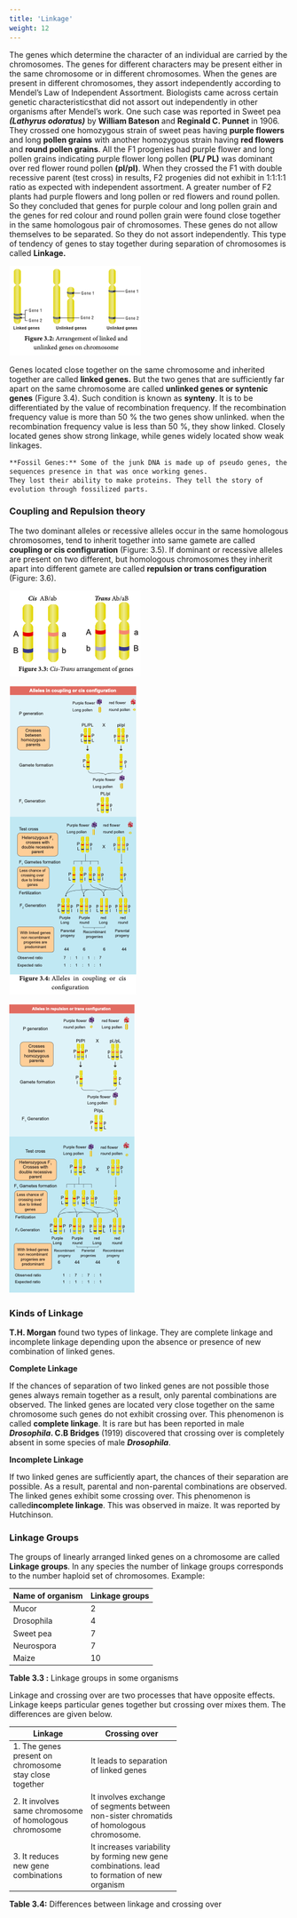 ```yaml
---
title: 'Linkage'
weight: 12
---
```


The genes which determine the character of an individual are carried by the chromosomes. The genes for different characters may be present either in the same chromosome or in different chromosomes. When the genes are present in different chromosomes, they assort independently according to Mendel’s Law of Independent Assortment. Biologists came across certain genetic characteristicsthat did not assort out independently in other organisms after Mendel’s work. One such case was reported in Sweet pea **_(Lathyrus odoratus)_** by **William Bateson** and **Reginald C. Punnet** in 1906. They crossed one homozygous strain of sweet peas having **purple flowers** and long **pollen grains** with another homozygous strain having **red flowers** and **round pollen grains**. All the F1 progenies had purple flower and long pollen grains indicating purple flower long pollen **(PL/ PL)** was dominant over red flower round pollen **(pl/pl)**. When they crossed the F1 with double recessive parent (test cross) in results, F2 progenies did not exhibit in 1:1:1:1 ratio as expected with independent assortment. A greater number of F2 plants had purple flowers and long pollen or red flowers and round pollen. So they concluded that genes for purple colour and long pollen grain and the genes for red colour and round pollen grain were found close together in the same homologous pair of chromosomes. These genes do not allow themselves to be separated. So they do not assort independently. This type of tendency of genes to stay together during separation of chromosomes is called **Linkage.**

![Arrangement of linked and unlinked genes on chromosome](3.2.png "")

Genes located close together on the same chromosome and inherited together are called **linked genes.** But the two genes that are sufficiently far apart on the same chromosome are called **unlinked genes or syntenic genes** (Figure 3.4). Such condition is known as **synteny**. It is to be differentiated by the value of recombination frequency. If the recombination frequency value is more than 50 % the two genes show unlinked. when the recombination frequency value is less than 50 %, they show linked. Closely located genes show strong linkage, while genes widely located show weak linkages.

```
**Fossil Genes:** Some of the junk DNA is made up of pseudo genes, the sequences presence in that was once working genes.
They lost their ability to make proteins. They tell the story of evolution through fossilized parts.

```
### Coupling and Repulsion theory

The two dominant alleles or recessive alleles occur in the same homologous chromosomes, tend to inherit together into same gamete are called **coupling or cis configuration** (Figure: 3.5). If dominant or recessive alleles are present on two different, but homologous chromosomes they inherit apart into different gamete are called **repulsion or trans configuration** (Figure: 3.6).

![Cis-Trans arrangement of genes](3.3.png "")

![Alleles in coupling or cis configuration](3.4.png "")


![Alleles in repulsion or trans configuration Name of organism Link](3.5.png "")

### Kinds of Linkage 

**T.H. Morgan** found two types of linkage. They are complete linkage and incomplete linkage depending upon the absence or presence of new combination of linked genes.

**Complete Linkage** 

If the chances of separation of two linked genes are not possible those genes always remain together as a result, only parental combinations are observed. The linked genes are located very close together on the same chromosome such genes do not exhibit crossing over. This phenomenon is called **complete linkage**. It is rare but has been reported in male **_Drosophila_. C.B Bridges** (1919) discovered that crossing over is completely absent in some species of male **_Drosophila_**.

**Incomplete Linkage** 

If two linked genes are sufficiently apart, the chances of their separation are possible. As a result, parental and non-parental combinations are observed. The linked genes exhibit some crossing over. This phenomenon is called**incomplete linkage**. This was observed in maize. It was reported by Hutchinson.

### Linkage Groups

 The groups of linearly arranged linked genes on a chromosome are called **Linkage groups**. In any species the number of linkage groups corresponds to the number haploid set of chromosomes. Example:

| Name of organism | Linkage groups |
|------------------|----------------|
| Mucor            |        2       |
| Drosophila       |        4       |
| Sweet pea        |        7       |
| Neurospora       |        7       |
| Maize            |       10       |

**Table 3.3 :** Linkage groups in some organisms

Linkage and crossing over are two processes that have opposite effects. Linkage keeps particular genes together but crossing over mixes them. The differences are given below.

| Linkage                                                                        | Crossing over                                                                                             |
|--------------------------------------------------------------------------------|-----------------------------------------------------------------------------------------------------------|
| 1. The genes<br>   present on<br>   chromosome<br>   stay close<br>   together |                                 It leads to separation<br>of linked genes                                 |
| 2. It involves<br>   same chromosome<br>   of homologous<br>   chromosome      |   It involves exchange <br>of segments between<br>non-sister chromatids <br>of homologous<br>chromosome.  |
| 3. It reduces<br>   new gene<br>   combinations                                | It increases variability<br>by forming new gene <br>combinations. lead<br>to formation of new<br>organism |

**Table 3.4:** Differences between linkage and crossing over
